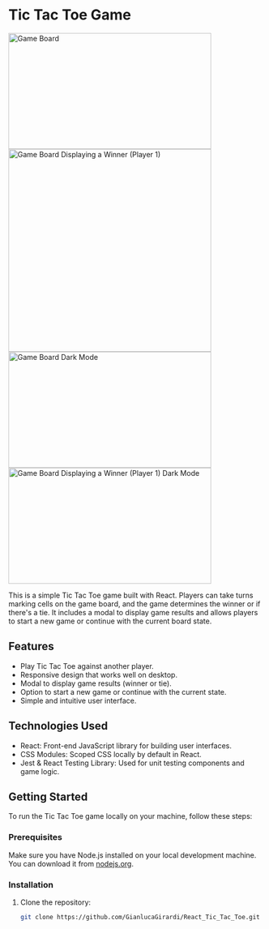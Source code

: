 # Tic Tac Toe Game

<div>
    <img src="https://github.com/GianlucaGirardi/React_Tic_Tac_Toe/assets/100626835/3e5403e5-75db-4e20-a42f-21fc4caed6f4" alt="Game Board" width="400" height="229"/>
    <img src="https://github.com/GianlucaGirardi/React_Tic_Tac_Toe/assets/100626835/efc418b1-2ac0-4bc1-8673-7d3bfc84eca7" alt="Game Board Displaying a Winner (Player 1)" width="400"  />
    <img src="https://github.com/GianlucaGirardi/React_Tic_Tac_Toe/assets/100626835/5f20ff1e-0ef8-4429-842f-06e91e618931" alt="Game Board Dark Mode" width="400" height="229"/>
    <img src="https://github.com/GianlucaGirardi/React_Tic_Tac_Toe/assets/100626835/797f3124-c6e2-404f-8bec-a2676e323e64" alt="Game Board Displaying a Winner (Player 1) Dark Mode" width="400" height="229"/>
</div>


This is a simple Tic Tac Toe game built with React. Players can take turns marking cells on the game board, and the game determines the winner or if there's a tie. It includes a modal to display game results and allows players to start a new game or continue with the current board state.

## Features

- Play Tic Tac Toe against another player.
- Responsive design that works well on desktop.
- Modal to display game results (winner or tie).
- Option to start a new game or continue with the current state.
- Simple and intuitive user interface.

## Technologies Used

- React: Front-end JavaScript library for building user interfaces.
- CSS Modules: Scoped CSS locally by default in React.
- Jest & React Testing Library: Used for unit testing components and game logic.

## Getting Started

To run the Tic Tac Toe game locally on your machine, follow these steps:

### Prerequisites

Make sure you have Node.js installed on your local development machine. You can download it from [nodejs.org](https://nodejs.org/).

### Installation

1. Clone the repository:

   ```bash
   git clone https://github.com/GianlucaGirardi/React_Tic_Tac_Toe.git
